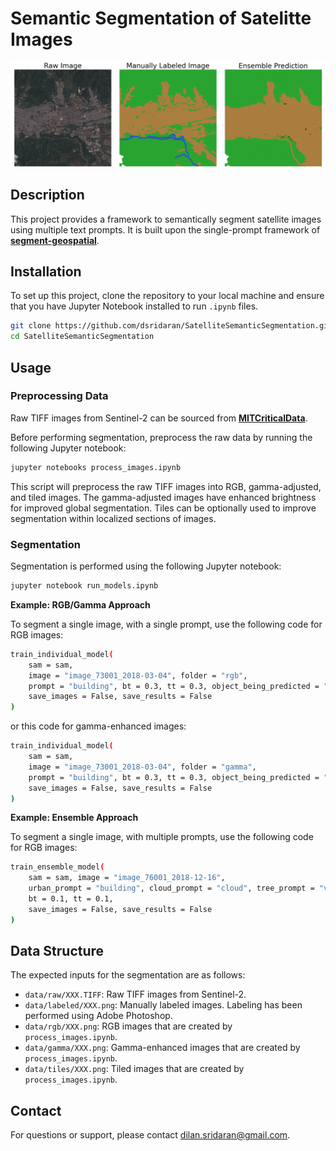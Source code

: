 # Semantic Segmentation of Satelitte Images

![Logo](images/example.png "Ex")

## Description
This project provides a framework to semantically segment satellite images using multiple text prompts. It is built upon the single-prompt framework of [**segment-geospatial**](https://samgeo.gishub.org/text_sam/#samgeo.text_sam.LangSAM.predict).

## Installation
To set up this project, clone the repository to your local machine and ensure that you have Jupyter Notebook installed to run `.ipynb` files.

```bash
git clone https://github.com/dsridaran/SatelliteSemanticSegmentation.git
cd SatelliteSemanticSegmentation
```

## Usage

### Preprocessing Data

Raw TIFF images from Sentinel-2 can be sourced from [**MITCriticalData**](https://huggingface.co/MITCriticalData).

Before performing segmentation, preprocess the raw data by running the following Jupyter notebook:

```bash
jupyter notebooks process_images.ipynb
```

This script will preprocess the raw TIFF images into RGB, gamma-adjusted, and tiled images. The gamma-adjusted images have enhanced brightness for improved global segmentation. Tiles can be optionally used to improve segmentation within localized sections of images.

### Segmentation

Segmentation is performed using the following Jupyter notebook:

```bash
jupyter notebook run_models.ipynb
```

**Example: RGB/Gamma Approach**

To segment a single image, with a single prompt, use the following code for RGB images:

```bash
train_individual_model(
    sam = sam,
    image = "image_73001_2018-03-04", folder = "rgb",
    prompt = "building", bt = 0.3, tt = 0.3, object_being_predicted = "Urban",
    save_images = False, save_results = False
)
```

or this code for gamma-enhanced images:

```bash
train_individual_model(
    sam = sam,
    image = "image_73001_2018-03-04", folder = "gamma",
    prompt = "building", bt = 0.3, tt = 0.3, object_being_predicted = "Urban",
    save_images = False, save_results = False
)
```

**Example: Ensemble Approach**

To segment a single image, with multiple prompts, use the following code for RGB images:

```bash
train_ensemble_model(
    sam = sam, image = "image_76001_2018-12-16",
    urban_prompt = "building", cloud_prompt = "cloud", tree_prompt = "vegetation", water_prompt = "",
    bt = 0.1, tt = 0.1,
    save_images = False, save_results = False
)
```

## Data Structure

The expected inputs for the segmentation are as follows:

- ```data/raw/XXX.TIFF```: Raw TIFF images from Sentinel-2.
- ```data/labeled/XXX.png```: Manually labeled images. Labeling has been performed using Adobe Photoshop.
- ```data/rgb/XXX.png```: RGB images that are created by ```process_images.ipynb```.
- ```data/gamma/XXX.png```: Gamma-enhanced images that are created by ```process_images.ipynb```.
- ```data/tiles/XXX.png```: Tiled images that are created by ```process_images.ipynb```.

## Contact

For questions or support, please contact dilan.sridaran@gmail.com.
